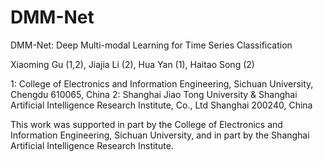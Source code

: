 # DMM-Net
DMM-Net: Deep Multi-modal Learning for Time Series Classification

Xiaoming Gu (1,2), Jiajia Li (2), Hua Yan (1), Haitao Song (2)

1: College of Electronics and Information Engineering, Sichuan University, Chengdu 610065, China
2: Shanghai Jiao Tong University \& Shanghai Artificial Intelligence Research Institute, Co., Ltd Shanghai 200240, China

This work was supported in part by the College of Electronics and Information Engineering, Sichuan University, and in part by the Shanghai Artificial Intelligence Research Institute.
